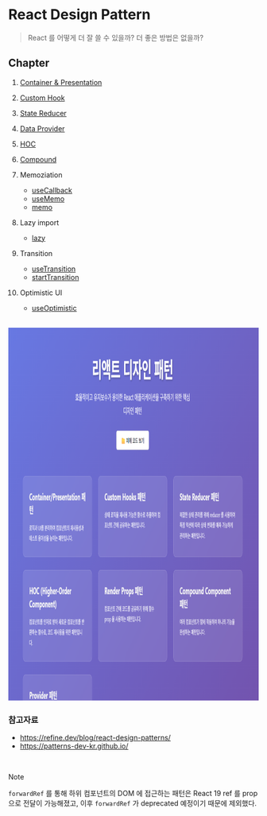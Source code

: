 # React Design Pattern

> React 를 어떻게 더 잘 쓸 수 있을까? 더 좋은 방법은 없을까?  

## Chapter

1. [Container & Presentation](./src/components/container_presentation/README.md)  

2. [Custom Hook](./src/components/custom_hooks/README.md)  

3. [State Reducer](./src/components/state_reducer/README.md)  

4. [Data Provider](./src/components/data_provider/README.md)  

5. [HOC](./src/components/hoc/README.md)

6. [Compound](./src/components/compound/README.md)

7. Memoziation  
    - [useCallback](https://ko.react.dev/reference/react/useCallback)  
    - [useMemo](https://ko.react.dev/reference/react/useMemo)  
    - [memo](https://ko.react.dev/reference/react/memo)  

8. Lazy import
    - [lazy](https://ko.react.dev/reference/react/lazy)  
9. Transition
    - [useTransition](https://ko.react.dev/reference/react/useTransition)
    - [startTransition](https://ko.react.dev/reference/react/startTransition)
10. Optimistic UI
    - [useOptimistic](https://ko.react.dev/reference/react/useOptimistic)

<br>

<img src="https://github.com/miinhho/react-design-pattern/blob/main/public/page.png" width="1000" height="750">

</img>

### 참고자료
- https://refine.dev/blog/react-design-patterns/
- https://patterns-dev-kr.github.io/

<br>

> [!Note]
> `forwardRef` 를 통해 하위 컴포넌트의 DOM 에 접근하는 패턴은 React 19 ref 를 prop 으로 전달이 가능해졌고, 이후 `forwardRef` 가 deprecated 예정이기 때문에 제외했다.